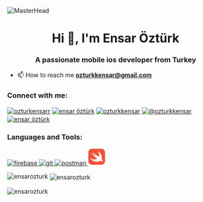 ![MasterHead](https://tudip.com/wp-content/uploads/2019/09/Blog-Header-Closure-in-Swift-1900x600.jpg) 
<h1 align="center">Hi 👋, I'm Ensar Öztürk</h1>
<h3 align="center">A passionate mobile ios developer from Turkey</h3>

- 📫 How to reach me **ozturkkensar@gmail.com**

<h3 align="left">Connect with me:</h3>
<p align="left">
<a href="https://twitter.com/ozturkensarr" target="blank"><img align="center" src="https://raw.githubusercontent.com/rahuldkjain/github-profile-readme-generator/master/src/images/icons/Social/twitter.svg" alt="ozturkensarr" height="30" width="40" /></a>
<a href="https://linkedin.com/in/ensar öztürk" target="blank"><img align="center" src="https://raw.githubusercontent.com/rahuldkjain/github-profile-readme-generator/master/src/images/icons/Social/linked-in-alt.svg" alt="ensar öztürk" height="30" width="40" /></a>
<a href="https://instagram.com/ozturkkensar" target="blank"><img align="center" src="https://raw.githubusercontent.com/rahuldkjain/github-profile-readme-generator/master/src/images/icons/Social/instagram.svg" alt="ozturkkensar" height="30" width="40" /></a>
<a href="https://medium.com/@ozturkkensar" target="blank"><img align="center" src="https://raw.githubusercontent.com/rahuldkjain/github-profile-readme-generator/master/src/images/icons/Social/medium.svg" alt="@ozturkkensar" height="30" width="40" /></a>
<a href="https://www.youtube.com/c/ensar öztürk" target="blank"><img align="center" src="https://raw.githubusercontent.com/rahuldkjain/github-profile-readme-generator/master/src/images/icons/Social/youtube.svg" alt="ensar öztürk" height="30" width="40" /></a>
</p>

<h3 align="left">Languages and Tools:</h3>
<p align="left"> <a href="https://firebase.google.com/" target="_blank" rel="noreferrer"> <img src="https://www.vectorlogo.zone/logos/firebase/firebase-icon.svg" alt="firebase" width="40" height="40"/> </a> <a href="https://git-scm.com/" target="_blank" rel="noreferrer"> <img src="https://www.vectorlogo.zone/logos/git-scm/git-scm-icon.svg" alt="git" width="40" height="40"/> </a> <a href="https://postman.com" target="_blank" rel="noreferrer"> <img src="https://www.vectorlogo.zone/logos/getpostman/getpostman-icon.svg" alt="postman" width="40" height="40"/> </a> <a href="https://developer.apple.com/swift/" target="_blank" rel="noreferrer"> <img src="https://raw.githubusercontent.com/devicons/devicon/master/icons/swift/swift-original.svg" alt="swift" width="40" height="40"/> </a> </p>

<p><img align="left" src="https://github-readme-stats.vercel.app/api/top-langs?username=ensarozturk&show_icons=true&locale=en&layout=compact" alt="ensarozturk" /></p>

<p>&nbsp;<img align="center" src="https://github-readme-stats.vercel.app/api?username=ensarozturk&show_icons=true&locale=en" alt="ensarozturk" /></p>

<p><img align="center" src="https://github-readme-streak-stats.herokuapp.com/?user=ensarozturk&" alt="ensarozturk" /></p>


